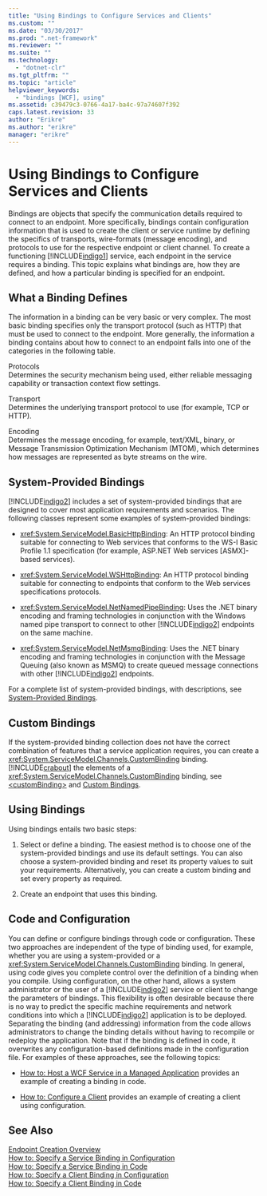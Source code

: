 ```yaml
---
title: "Using Bindings to Configure Services and Clients"
ms.custom: ""
ms.date: "03/30/2017"
ms.prod: ".net-framework"
ms.reviewer: ""
ms.suite: ""
ms.technology: 
  - "dotnet-clr"
ms.tgt_pltfrm: ""
ms.topic: "article"
helpviewer_keywords: 
  - "bindings [WCF], using"
ms.assetid: c39479c3-0766-4a17-ba4c-97a74607f392
caps.latest.revision: 33
author: "Erikre"
ms.author: "erikre"
manager: "erikre"
---
```

# Using Bindings to Configure Services and Clients
Bindings are objects that specify the communication details required to connect to an endpoint. More specifically, bindings contain configuration information that is used to create the client or service runtime by defining the specifics of transports, wire-formats (message encoding), and protocols to use for the respective endpoint or client channel. To create a functioning [!INCLUDE[indigo1](../../../includes/indigo1-md.md)] service, each endpoint in the service requires a binding. This topic explains what bindings are, how they are defined, and how a particular binding is specified for an endpoint.  
  
## What a Binding Defines  
 The information in a binding can be very basic or very complex. The most basic binding specifies only the transport protocol (such as HTTP) that must be used to connect to the endpoint. More generally, the information a binding contains about how to connect to an endpoint falls into one of the categories in the following table.  
  
 Protocols  
 Determines the security mechanism being used, either reliable messaging capability or transaction context flow settings.  
  
 Transport  
 Determines the underlying transport protocol to use (for example, TCP or HTTP).  
  
 Encoding  
 Determines the message encoding, for example, text/XML, binary, or Message Transmission Optimization Mechanism (MTOM), which determines how messages are represented as byte streams on the wire.  
  
## System-Provided Bindings  
 [!INCLUDE[indigo2](../../../includes/indigo2-md.md)] includes a set of system-provided bindings that are designed to cover most application requirements and scenarios. The following classes represent some examples of system-provided bindings:  
  
-   <xref:System.ServiceModel.BasicHttpBinding>: An HTTP protocol binding suitable for connecting to Web services that conforms to the WS-I Basic Profile 1.1 specification (for example, ASP.NET Web services [ASMX]-based services).  
  
-   <xref:System.ServiceModel.WSHttpBinding>: An HTTP protocol binding suitable for connecting to endpoints that conform to the Web services specifications protocols.  
  
-   <xref:System.ServiceModel.NetNamedPipeBinding>: Uses the .NET binary encoding and framing technologies in conjunction with the Windows named pipe transport to connect to other [!INCLUDE[indigo2](../../../includes/indigo2-md.md)] endpoints on the same machine.  
  
-   <xref:System.ServiceModel.NetMsmqBinding>: Uses the .NET binary encoding and framing technologies in conjunction with the Message Queuing (also known as MSMQ) to create queued message connections with other [!INCLUDE[indigo2](../../../includes/indigo2-md.md)] endpoints.  
  
 For a complete list of system-provided bindings, with descriptions, see [System-Provided Bindings](../../../docs/framework/wcf/system-provided-bindings.md).  
  
## Custom Bindings  
 If the system-provided binding collection does not have the correct combination of features that a service application requires, you can create a <xref:System.ServiceModel.Channels.CustomBinding> binding. [!INCLUDE[crabout](../../../includes/crabout-md.md)] the elements of a <xref:System.ServiceModel.Channels.CustomBinding> binding, see [\<customBinding>](../../../docs/framework/configure-apps/file-schema/wcf/custombinding.md) and [Custom Bindings](../../../docs/framework/wcf/extending/custom-bindings.md).  
  
## Using Bindings  
 Using bindings entails two basic steps:  
  
1.  Select or define a binding. The easiest method is to choose one of the system-provided bindings and use its default settings. You can also choose a system-provided binding and reset its property values to suit your requirements. Alternatively, you can create a custom binding and set every property as required.  
  
2.  Create an endpoint that uses this binding.  
  
## Code and Configuration  
 You can define or configure bindings through code or configuration. These two approaches are independent of the type of binding used, for example, whether you are using a system-provided or a <xref:System.ServiceModel.Channels.CustomBinding> binding. In general, using code gives you complete control over the definition of a binding when you compile. Using configuration, on the other hand, allows a system administrator or the user of a [!INCLUDE[indigo2](../../../includes/indigo2-md.md)] service or client to change the parameters of bindings. This flexibility is often desirable because there is no way to predict the specific machine requirements and network conditions into which a [!INCLUDE[indigo2](../../../includes/indigo2-md.md)] application is to be deployed. Separating the binding (and addressing) information from the code allows administrators to change the binding details without having to recompile or redeploy the application. Note that if the binding is defined in code, it overwrites any configuration-based definitions made in the configuration file. For examples of these approaches, see the following topics:  
  
-   [How to: Host a WCF Service in a Managed Application](../../../docs/framework/wcf/how-to-host-a-wcf-service-in-a-managed-application.md) provides an example of creating a binding in code.  
  
-   [How to: Configure a Client](../../../docs/framework/wcf/how-to-configure-a-basic-wcf-client.md) provides an example of creating a client using configuration.  
  
## See Also  
 [Endpoint Creation Overview](../../../docs/framework/wcf/endpoint-creation-overview.md)  
 [How to: Specify a Service Binding in Configuration](../../../docs/framework/wcf/how-to-specify-a-service-binding-in-configuration.md)  
 [How to: Specify a Service Binding in Code](../../../docs/framework/wcf/how-to-specify-a-service-binding-in-code.md)  
 [How to: Specify a Client Binding in Configuration](../../../docs/framework/wcf/how-to-specify-a-client-binding-in-configuration.md)  
 [How to: Specify a Client Binding in Code](../../../docs/framework/wcf/how-to-specify-a-client-binding-in-code.md)
